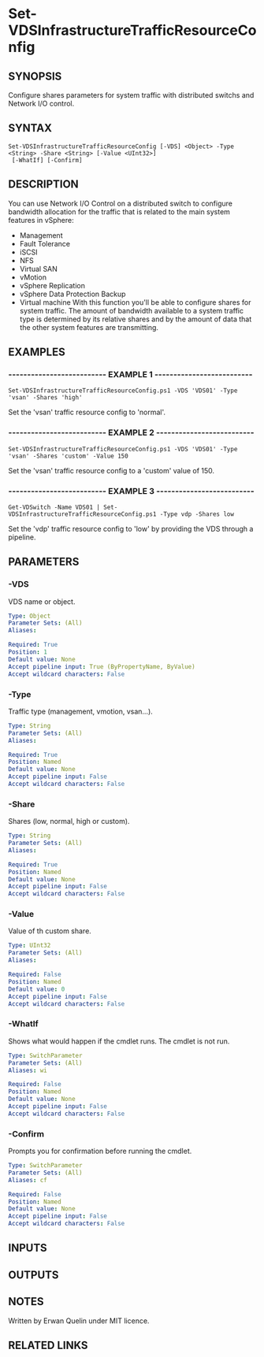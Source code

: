 # Set-VDSInfrastructureTrafficResourceConfig

## SYNOPSIS
Configure shares parameters for system traffic with distributed switchs and Network I/O control.

## SYNTAX

```
Set-VDSInfrastructureTrafficResourceConfig [-VDS] <Object> -Type <String> -Share <String> [-Value <UInt32>]
 [-WhatIf] [-Confirm]
```

## DESCRIPTION
You can use Network I/O Control on a distributed switch to configure bandwidth allocation for the traffic that is related to the main system features in vSphere:
- Management
- Fault Tolerance
- iSCSI
- NFS
- Virtual SAN
- vMotion
- vSphere Replication
- vSphere Data Protection Backup
- Virtual machine
With this function you'll be able to configure shares for system traffic.
The amount of bandwidth available to a system traffic type is determined by its relative shares and by the amount of data that the other system features are transmitting.

## EXAMPLES

### -------------------------- EXAMPLE 1 --------------------------
```
Set-VDSInfrastructureTrafficResourceConfig.ps1 -VDS 'VDS01' -Type 'vsan' -Shares 'high'
```

Set the 'vsan' traffic resource config to 'normal'.

### -------------------------- EXAMPLE 2 --------------------------
```
Set-VDSInfrastructureTrafficResourceConfig.ps1 -VDS 'VDS01' -Type 'vsan' -Shares 'custom' -Value 150
```

Set the 'vsan' traffic resource config to a 'custom' value of 150.

### -------------------------- EXAMPLE 3 --------------------------
```
Get-VDSwitch -Name VDS01 | Set-VDSInfrastructureTrafficResourceConfig.ps1 -Type vdp -Shares low
```

Set the 'vdp' traffic resource config to 'low' by providing the VDS through a pipeline.

## PARAMETERS

### -VDS
VDS name or object.

```yaml
Type: Object
Parameter Sets: (All)
Aliases: 

Required: True
Position: 1
Default value: None
Accept pipeline input: True (ByPropertyName, ByValue)
Accept wildcard characters: False
```

### -Type
Traffic type (management, vmotion, vsan...).

```yaml
Type: String
Parameter Sets: (All)
Aliases: 

Required: True
Position: Named
Default value: None
Accept pipeline input: False
Accept wildcard characters: False
```

### -Share
Shares (low, normal, high or custom).

```yaml
Type: String
Parameter Sets: (All)
Aliases: 

Required: True
Position: Named
Default value: None
Accept pipeline input: False
Accept wildcard characters: False
```

### -Value
Value of th custom share.

```yaml
Type: UInt32
Parameter Sets: (All)
Aliases: 

Required: False
Position: Named
Default value: 0
Accept pipeline input: False
Accept wildcard characters: False
```

### -WhatIf
Shows what would happen if the cmdlet runs.
The cmdlet is not run.

```yaml
Type: SwitchParameter
Parameter Sets: (All)
Aliases: wi

Required: False
Position: Named
Default value: None
Accept pipeline input: False
Accept wildcard characters: False
```

### -Confirm
Prompts you for confirmation before running the cmdlet.

```yaml
Type: SwitchParameter
Parameter Sets: (All)
Aliases: cf

Required: False
Position: Named
Default value: None
Accept pipeline input: False
Accept wildcard characters: False
```

## INPUTS

## OUTPUTS

## NOTES
Written by Erwan Quelin under MIT licence.

## RELATED LINKS

